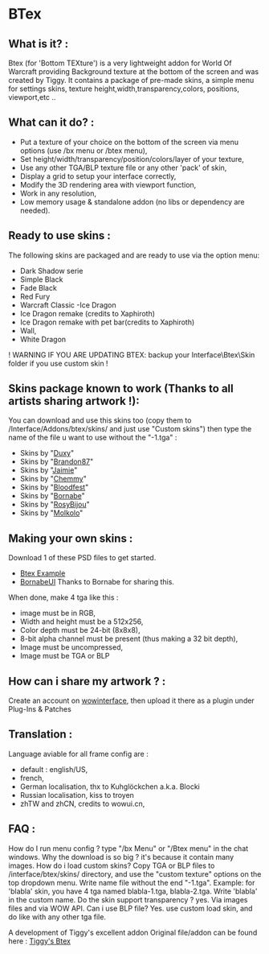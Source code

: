 # BTex

What is it? :
-------------
Btex (for 'Bottom TEXture') is a very lightweight addon for World Of Warcraft providing Background texture at the bottom of the screen and was created by Tiggy.
It contains a package of pre-made skins, a simple menu for settings skins, texture height,width,transparency,colors, positions, viewport,etc ..

What can it do? :
-----------------
- Put a texture of your choice on the bottom of the screen via menu options (use /bx menu or /btex menu),
- Set height/width/transparency/position/colors/layer of your texture,
- Use any other TGA/BLP texture file or any other 'pack' of skin,
- Display a grid to setup your interface correctly,
- Modify the 3D rendering area with viewport function,
- Work in any resolution,
- Low memory usage & standalone addon (no libs or dependency are needed).

Ready to use skins :
--------------------
The following skins are packaged and are ready to use via the option menu:
- Dark Shadow serie
- Simple Black
- Fade Black
- Red Fury
- Warcraft Classic
-Ice Dragon
- Ice Dragon remake (credits to Xaphiroth)
- Ice Dragon remake with pet bar(credits to Xaphiroth)
- Wall,
- White Dragon

! WARNING IF YOU ARE UPDATING BTEX: backup your Interface\Btex\Skin folder if you use custom skin !

Skins package known to work (Thanks to all artists sharing artwork !):
----------------------------------------------------------------------
You can download and use this skins too (copy them to /Interface/Addons/btex/skins/ and just use "Custom skins") then type the name of the file u want to use without the "-1.tga" :

- Skins by "[Duxy](http://www.wowinterface.com/downloads/author-204503.html)"
- Skins by "[Brandon87](http://www.wowinterface.com/downloads/author-272366.html)"
- Skins by "[Jaimie](http://www.wowinterface.com/downloads/author-272286.html)"
- Skins by "[Chemmy](http://www.wowinterface.com/downloads/author-44144.html)"
- Skins by "[Bloodfest](http://www.wowinterface.com/downloads/author-277862.html)"
- Skins by "[Bornabe](http://www.wowinterface.com/portal.php?id=591&amp;a=list)"
- Skins by "[RosyBijou](http://www.wowinterface.com/downloads/info14777-BTEX--IceDragoncustomized.html#info)"
- Skins by "[Molkolo](https://www.wowinterface.com/downloads/author-318632.html)"

Making your own skins :
-----------------------
Download 1 of these PSD files to get started.
- [Btex Example](https://github.com/BTexMenu/BTex-UI-Template/releases/download/UI/btex_example.zip)
- [BornabeUI](https://github.com/BTexMenu/BTex-UI-Template/releases/download/UI/BornabeUI.Template.zip) Thanks to Bornabe for sharing this.

When done, make 4 tga like this :
- image must be in RGB,
- Width and height must be a 512x256,
- Color depth must be 24-bit (8x8x8),
- 8-bit alpha channel must be present (thus making a 32 bit depth),
- Image must be uncompressed,
- Image must be TGA or BLP

How can i share my artwork ? :
------------------------------
Create an account on [wowinterface](https://www.wowinterface.com/), then upload it there as a plugin under Plug-Ins & Patches

Translation :
-------------
Language aviable for all frame config are :
- default : english/US,
- french,
- German localisation, thx to Kuhglöckchen a.k.a. Blocki
- Russian localisation, kiss to troyen
- zhTW and zhCN, credits to wowui.cn,

FAQ :
-----
How do I run menu config ? type "/bx Menu" or "/Btex menu" in the chat windows.
Why the download is so big ? it's because it contain many images.
How do i load custom skins? Copy TGA or BLP files to /interface/btex/skins/ directory, and use the "custom texture" options on the top dropdown menu. Write name file without the end "-1.tga".
Example:  for 'blabla' skin, you have 4 tga named blabla-1.tga, blabla-2.tga. Write 'blabla' in the custom name.
Do the skin support transparency ? yes. Via images files and via WOW API.
Can i use BLP file? Yes. use custom load skin, and do like with any other tga file.

A development of Tiggy's excellent addon
Original file/addon can be found here : [Tiggy's Btex](http://www.wowinterface.com/downloads/info7906-BTex.html)

